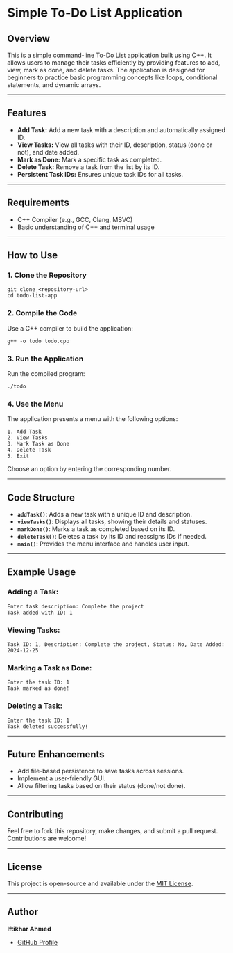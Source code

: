 # Simple To-Do List Application

## Overview
This is a simple command-line To-Do List application built using C++. It allows users to manage their tasks efficiently by providing features to add, view, mark as done, and delete tasks. The application is designed for beginners to practice basic programming concepts like loops, conditional statements, and dynamic arrays.

---

## Features
- **Add Task:** Add a new task with a description and automatically assigned ID.
- **View Tasks:** View all tasks with their ID, description, status (done or not), and date added.
- **Mark as Done:** Mark a specific task as completed.
- **Delete Task:** Remove a task from the list by its ID.
- **Persistent Task IDs:** Ensures unique task IDs for all tasks.

---

## Requirements
- C++ Compiler (e.g., GCC, Clang, MSVC)
- Basic understanding of C++ and terminal usage

---

## How to Use
### 1. Clone the Repository
```
git clone <repository-url>
cd todo-list-app
```

### 2. Compile the Code
Use a C++ compiler to build the application:
```
g++ -o todo todo.cpp
```

### 3. Run the Application
Run the compiled program:
```
./todo
```

### 4. Use the Menu
The application presents a menu with the following options:
```
1. Add Task
2. View Tasks
3. Mark Task as Done
4. Delete Task
5. Exit
```
Choose an option by entering the corresponding number.

---

## Code Structure
- **`addTask()`**: Adds a new task with a unique ID and description.
- **`viewTasks()`**: Displays all tasks, showing their details and statuses.
- **`markDone()`**: Marks a task as completed based on its ID.
- **`deleteTask()`**: Deletes a task by its ID and reassigns IDs if needed.
- **`main()`**: Provides the menu interface and handles user input.

---

## Example Usage
### Adding a Task:
```
Enter task description: Complete the project
Task added with ID: 1
```

### Viewing Tasks:
```
Task ID: 1, Description: Complete the project, Status: No, Date Added: 2024-12-25
```

### Marking a Task as Done:
```
Enter the task ID: 1
Task marked as done!
```

### Deleting a Task:
```
Enter the task ID: 1
Task deleted successfully!
```

---

## Future Enhancements
- Add file-based persistence to save tasks across sessions.
- Implement a user-friendly GUI.
- Allow filtering tasks based on their status (done/not done).

---

## Contributing
Feel free to fork this repository, make changes, and submit a pull request. Contributions are welcome!

---

## License
This project is open-source and available under the [MIT License](LICENSE).

---

## Author
**Iftikhar Ahmed**
- [GitHub Profile](https://github.com/iftikha)
